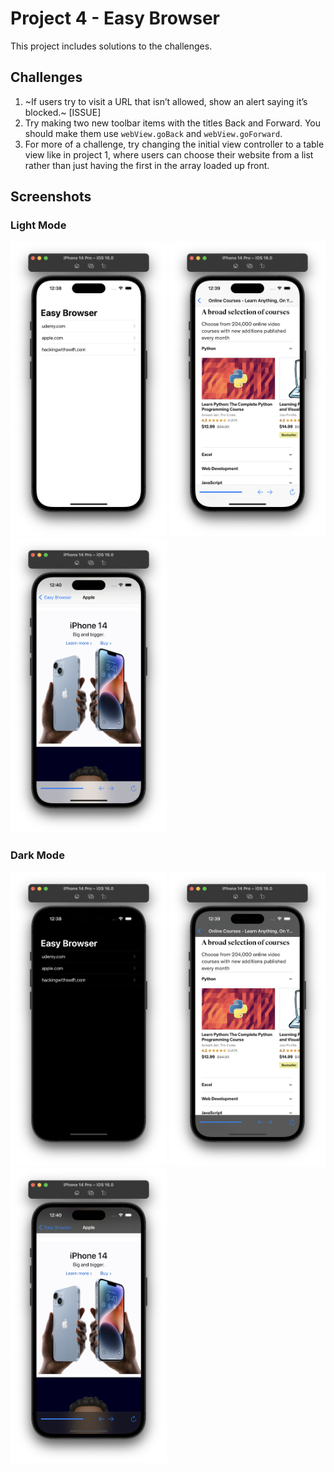 # Project 4 - Easy Browser

This project includes solutions to the challenges.

## Challenges

1. ~If users try to visit a URL that isn’t allowed, show an alert saying it’s blocked.~ [ISSUE]
2. Try making two new toolbar items with the titles Back and Forward. You should make them use `webView.goBack` and `webView.goForward`.
3. For more of a challenge, try changing the initial view controller to a table view like in project 1, where users can choose their website from a list rather than just having the first in the array loaded up front.

## Screenshots

### Light Mode

<div>
  <img src="Screenshots/Light/Light_01.png" width="250">
  <img src="Screenshots/Light/Light_02.png" width="250">
  <img src="Screenshots/Light/Light_03.png" width="250">
</div>

### Dark Mode

<div>
  <img src="Screenshots/Dark/Dark_01.png" width="250">
  <img src="Screenshots/Dark/Dark_02.png" width="250">
  <img src="Screenshots/Dark/Dark_03.png" width="250">
</div>
